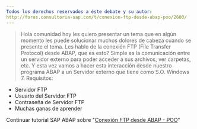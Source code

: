 ```yaml
---
Todos los derechos reservados a éste debate y su autor:
http://foros.consultoria-sap.com/t/conexion-ftp-desde-abap-poo/2600/
---
```


>Hola comunidad hoy les quiero presentar un tema que en algún momento les puede solucionar muchos dolores de cabeza cuando se presente el tema.
Les hablo de la conexión FTP (File Transfer Protocol) desde ABAP, que es esto? Simple es la comunicación entre un servidor externo para poder acceder a sus archivos, ver carpetas, etc. Y esta vez vamos a hacer esta interacción desde nuestro programa ABAP a un Servidor externo que tiene como S.O. Windows 7.
Requisitos:

* Servidor FTP
* Usuario del Servidor FTP
* Contraseña de Servidor FTP
* Muchas ganas de aprender 

Continuar tutorial SAP ABAP sobre "[Conexión FTP desde ABAP - POO](http://foros.consultoria-sap.com/t/conexion-ftp-desde-abap-poo/2600)"
